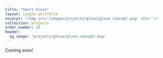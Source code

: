 ```yaml
---
title: "Smart Glove"
layout: single-portfolio
excerpt: "<img src='/images/projects/glove/glove_concept.png' alt=''>"
collection: projects
order_number: 20
header: 
  og_image: "projects/glove/glove_concept.png"
---
```


Coming soon!